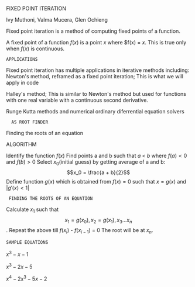 FIXED POINT ITERATION


Ivy Muthoni, Valma Mucera, Glen Ochieng

Fixed point iteration is a method of computing fixed points of a function.


A fixed point of a function $f(x)$ is a point $x$ where $f(x) = $x$.
This is true only when $f(x)$ is continuous.


    APPLICATIONS
 Fixed point iteration has multiple applications in iterative methods including:
 Newton's method, reframed as a fixed point iteration;
 This is what we will apply in code
 
 
 Halley's method;
 This is similar to Newton's method but used for functions with one real variable with a continuous second derivative.
 
 
 Runge Kutta methods and numerical ordinary diferrential equation solvers
       
      AS ROOT FINDER
Finding the roots of an equation


ALGORITHM
    
   Identify the function $f(x)$
        Find points a and b such that $a$ < $b$ where $f(a)<0$ and $f(b)>0$
        Select $x_0$(initial guess) by getting average of a and b: $$x_0 = \frac{a + b}{2}$$
        Define function $g(x)$ which is obtained from $f(x) = 0$ such that $x = g(x)$ and
        $\left\lvert g\prime(x)  < 1\right\rvert$
  

     FINDING THE ROOTS OF AN EQUATION
   
  Calculate $x_1$ such that $$x_1 = g(x_0) , x_2 = g(x_1), x_3 ... x_n$$.
  Repeat the above till $f(x_i)$ - $f(x_{i-1})$ = $0$
  The root will be at $x_n$.
  
    SAMPLE EQUATIONS
  
   $x^3 - x - 1$
   
   
   $x^3-2x-5$
   
   
   $x^4-2x^3-5x-2$
    
   
